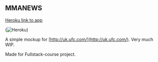 ## MMANEWS


[Heroku link to app](https://calm-cliffs-18019.herokuapp.com/)

(![Heroku](https://heroku-badges.herokuapp.com/?app=calm-cliffs-18019))

A simple mockup for [http://uk.ufc.com/](http://uk.ufc.com/). Very much WIP.

Made for Fullstack-course project.
